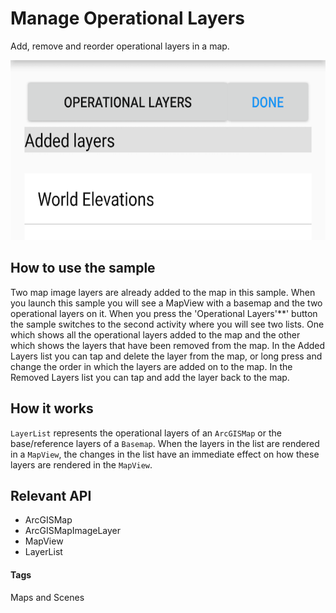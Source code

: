 # Manage Operational Layers
Add, remove and reorder operational layers in a map.

![Manage Operational Layers App](manage-operational-layers.png)

## How to use the sample
Two map image layers are already added to the map in this sample. When you launch this sample you will see a MapView with a basemap and the two operational layers on it. When you press the 'Operational Layers'**' button the sample switches to the second activity where you will see two lists. One which shows all the operational layers added to the map and the other which shows the layers that have been removed from the map. In the Added Layers list you can tap and delete the layer from the map, or long press and change the order in which the layers are added on to the map. In the Removed Layers list you can tap and add the layer back to the map.

## How it works
`LayerList` represents the operational layers of an `ArcGISMap` or the base/reference layers of a `Basemap`. When the layers in the list are rendered in a `MapView`, the changes in the list have an immediate effect on how these layers are rendered in the `MapView`.

## Relevant API
* ArcGISMap
* ArcGISMapImageLayer
* MapView
* LayerList

#### Tags
Maps and Scenes